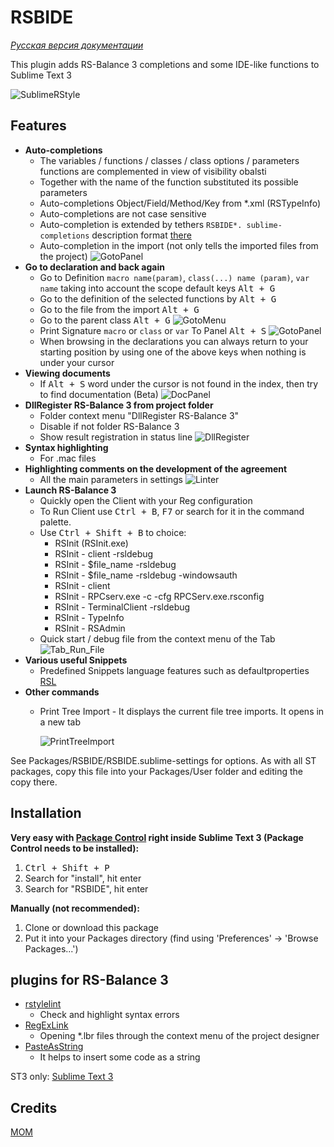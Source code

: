 # RSBIDE

*[Русская версия документации](readme_ru.md)*

This plugin adds RS-Balance 3 completions and some IDE-like functions to Sublime Text 3

![SublimeRStyle](https://raw.github.com/mom1/RSBIDE/master/screenshot/SublimeRStyle.jpg)

Features
------------

* **Auto-completions**
    * The variables / functions / classes / class options / parameters functions are complemented in view of visibility obalsti
    * Together with the name of the function substituted its possible parameters
    * Auto-completions Object/Field/Method/Key from *.xml (RSTypeInfo)
    * Auto-completions are not case sensitive
    * Auto-completion is extended by tethers `RSBIDE*. sublime-completions` description format [there](http://docs.sublimetext.info/en/latest/reference/completions.html#file-format)
    * Auto-completion in the import (not only tells the imported files from the project)
    ![GotoPanel](https://raw.github.com/mom1/RSBIDE/master/screenshot/Completion_Import.jpg)
* **Go to declaration and back again**
    * Go to Definition `macro name(param)`, `class(...) name (param)`, `var name` taking into account the scope default keys <kbd>Alt + G</kbd>
    * Go to the definition of the selected functions by <kbd>Alt + G</kbd>
    * Go to the file from the import <kbd>Alt + G</kbd>
    * Go to the parent class <kbd>Alt + G</kbd>
    ![GotoMenu](https://raw.github.com/mom1/RSBIDE/master/screenshot/GotoMenu.jpg)
    * Print Signature `macro` or `class` or `var` To Panel <kbd>Alt + S</kbd>
    ![GotoPanel](https://raw.github.com/mom1/RSBIDE/master/screenshot/GotoPanel.jpg)
    * When browsing in the declarations you can always return to your starting position by using one of the above keys when nothing is under your cursor
* **Viewing documents**
    * If <kbd>Alt + S</kbd> word under the cursor is not found in the index, then try to find documentation (Beta)
    ![DocPanel](https://raw.github.com/mom1/RSBIDE/master/screenshot/DocPanel.jpg)
* **DllRegister RS-Balance 3 from project folder**
    * Folder context menu "DllRegister RS-Balance 3"
    * Disable if not folder RS-Balance 3
    * Show result registration in status line
        ![DllRegister](https://raw.github.com/mom1/RSBIDE/master/screenshot/DllRegister_RS-Balance_3.jpg)
* **Syntax highlighting**
    * For .mac files
* **Highlighting comments on the development of the agreement**
    * All the main parameters in settings
    ![Linter](https://raw.github.com/mom1/RSBIDE/master/screenshot/Linter.jpg)
* **Launch RS-Balance 3**
    * Quickly open the Client with your Reg configuration
    * To Run Client use <kbd>Ctrl + B</kbd>, <kbd>F7</kbd> or search for it in the command palette.
    * Use <kbd>Ctrl + Shift + B</kbd> to choice:
        - RSInit (RSInit.exe)
        - RSInit - client -rsldebug
        - RSInit - $file_name -rsldebug
        - RSInit - $file_name -rsldebug -windowsauth
        - RSInit - client
        - RSInit - RPCserv.exe -c -cfg RPCServ.exe.rsconfig
        - RSInit - TerminalClient -rsldebug
        - RSInit - TypeInfo
        - RSInit - RSAdmin
    * Quick start / debug file from the context menu of the Tab
    ![Tab_Run_File](https://raw.github.com/mom1/RSBIDE/master/screenshot/Tab_Run_File.jpg)
* **Various useful Snippets**
    * Predefined Snippets language features such as defaultproperties [RSL](http://wiki.rs-balance.ru/index.php/RSL)
* **Other commands**
    * Print Tree Import - It displays the current file tree imports. It opens in a new tab

        ![PrintTreeImport](https://raw.github.com/mom1/RSBIDE/master/screenshot/PrintTreeImport.jpg)

See Packages/RSBIDE/RSBIDE.sublime-settings for options. As with all ST packages, copy this file into your Packages/User folder and editing the copy there.

Installation
------------
**Very easy with [Package Control](http://wbond.net/sublime_packages/package_control) right inside Sublime Text 3 (Package Control needs to be installed):**

1.  <kbd>Ctrl + Shift + P</kbd>
2.  Search for "install", hit enter
3.  Search for "RSBIDE", hit enter

**Manually (not recommended):**

1.  Clone or download this package
2.  Put it into your Packages directory (find using 'Preferences' -> 'Browse Packages...')


## plugins for RS-Balance 3

 * [rstylelint](https://github.com/mom1/SublimeLinter-contrib-rstylelint)
    * Check and highlight syntax errors
 * [RegExLink](https://github.com/mom1/RegExLink)
    * Opening *.lbr files through the context menu of the project designer
 * [PasteAsString](https://github.com/mom1/PasteAsString)
    * It helps to insert some code as a string

ST3 only:
  [Sublime Text 3](http://www.sublimetext.com/3)

Credits
-----
[MOM](https://github.com/mom1)
